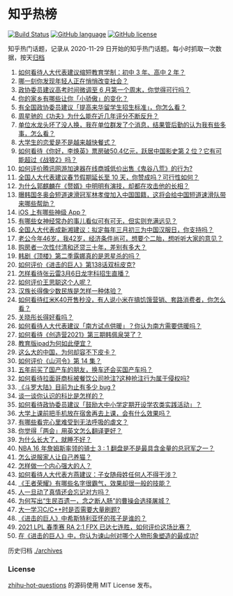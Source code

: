 # 知乎热榜
[![Build Status](https://github.com/ToWeLong/zhihu-hot-questions/workflows/CI/badge.svg)](https://github.com/ToWeLong/zhihu-hot-questions/actions)
[![GitHub language](https://img.shields.io/badge/language-golang-orange.svg)](https://golang.org/)
[![GitHub license](https://img.shields.io/github/license/ToWeLong/zhihu-hot-questions)](https://github.com/ToWeLong/zhihu-hot-questions/blob/main/LICENSE)

知乎热门话题，记录从 2020-11-29 日开始的知乎热门话题。每小时抓取一次数据，按天[归档](./archives)

<!-- BEGIN -->

1. [如何看待人大代表建议缩短教育学制：初中 3 年、高中 2 年？](https://www.zhihu.com/question/447858027)
1. [哪一刻你发现年轻人正在悄悄改变社会？](https://www.zhihu.com/question/447184915)
1. [政协委员建议高考时间微调至 6 月第一个周末，你觉得可行吗？](https://www.zhihu.com/question/447599285)
1. [你的家乡有哪些让你「小骄傲」的变化？](https://www.zhihu.com/question/447184809)
1. [有全国政协委员建议「提高来华留学生招生标准」，你怎么看？](https://www.zhihu.com/question/447820849)
1. [周星驰的《功夫》为什么能在近几年评分不断反升？](https://www.zhihu.com/question/447705926)
1. [单位水龙头坏了没人换，我在单位群发了个消息，结果管后勤的认为我有些多事，怎么看？](https://www.zhihu.com/question/375794696)
1. [大学生的恋爱是不是越来越快餐式？](https://www.zhihu.com/question/447088569)
1. [如何看待《你好，李焕英》票房破50.4亿元，跃居中国影史第 2 位？它有可能超过《战狼2》吗？](https://www.zhihu.com/question/447891798)
1. [如何评价腾讯网游加速器在线商城低价出售《鬼谷八荒》的行为?](https://www.zhihu.com/question/447858056)
1. [全国人大代表建议春节假期延长至 10 天，你赞成吗？可行性如何？](https://www.zhihu.com/question/447939211)
1. [为什么郭麒麟在《赘婿》中明明有演技，却都在攻击他的长相？](https://www.zhihu.com/question/445490691)
1. [曝韩国冬奥会短道速滑冠军林孝俊加入中国国籍，这将会给中国短道速滑队带来哪些帮助？](https://www.zhihu.com/question/447951641)
1. [iOS 上有哪些神级 App？](https://www.zhihu.com/question/27699000)
1. [有哪些女神经常办的事儿看似可有可无，但实则充满远见？](https://www.zhihu.com/question/447754315)
1. [全国人大代表成新湘建议：拟定每年三月初三为中国汉服日，你支持吗？](https://www.zhihu.com/question/448032645)
1. [老公今年46岁，我42岁，经济条件尚可，想要个二胎，想听听大家的意见？](https://www.zhihu.com/question/267278277)
1. [购房者一次性付清和还贷三十年，差别有多大？](https://www.zhihu.com/question/440197525)
1. [韩剧《顶楼》第二季露娜真的是恩星杀的吗？](https://www.zhihu.com/question/447818189)
1. [如何评价《进击的巨人》第138话双标皮克?](https://www.zhihu.com/question/447868312)
1. [怎样看待张云雷3月6日龙字科招生直播？](https://www.zhihu.com/question/447952829)
1. [如何评价王思聪这个人呢？](https://www.zhihu.com/question/291055358)
1. [汉族长得像少数民族是怎样一种体验？](https://www.zhihu.com/question/57456427)
1. [如何看待红米K40开售秒没，有人说小米在搞饥饿营销、套路消费者，你怎么看？](https://www.zhihu.com/question/447475053)
1. [关晓彤长得好看吗？](https://www.zhihu.com/question/447247902)
1. [如何看待人大代表建议「南方试点供暖」？你认为南方需要供暖吗？](https://www.zhihu.com/question/447901951)
1. [如何看待《创造营2021》第三期韩佩泉哭了？](https://www.zhihu.com/question/447938117)
1. [教育版ipad为何如此便宜？](https://www.zhihu.com/question/270264935)
1. [这么大的中国，为何却容不下皮卡？](https://www.zhihu.com/question/48425484)
1. [如何评价《山河令》第 14 集？](https://www.zhihu.com/question/447794145)
1. [五年前买了国产车的朋友，换车还会买国产车吗？](https://www.zhihu.com/question/327513108)
1. [如何看待拉面哥商标被餐饮公司抢注?这种抢注行为属于侵权吗?](https://www.zhihu.com/question/447705170)
1. [《斗罗大陆》目前为止有多少 bug ?](https://www.zhihu.com/question/445980899)
1. [谈一谈你认识的科比是怎样的？](https://www.zhihu.com/question/446904852)
1. [如何看待政协委员建议「鼓励大中小学定期开设学农类实践活动」？](https://www.zhihu.com/question/447890501)
1. [大学上课前把手机放在宿舍再去上课，会有什么效果吗？](https://www.zhihu.com/question/434955424)
1. [有哪些看完心里难受到无法呼吸的虐文？](https://www.zhihu.com/question/441472817)
1. [你觉得「两会」用英文怎么翻译更好？](https://www.zhihu.com/question/447722861)
1. [为什么长大了，就睡不好？](https://www.zhihu.com/question/296952347)
1. [NBA 16 年詹姆斯率领的骑士 3 : 1 翻盘是不是最具含金量的总冠军之一？](https://www.zhihu.com/question/447592676)
1. [怎么说服家人让自己养猫？](https://www.zhihu.com/question/297023125)
1. [怎样做一个内心强大的人？](https://www.zhihu.com/question/52739222)
1. [如何看待人大代表方燕建议：子女随母姓任何人不得干涉？](https://www.zhihu.com/question/447566906)
1. [《王者荣耀》有哪些名字很霸气，效果却很一般的技能？](https://www.zhihu.com/question/443183519)
1. [人一旦动了真情还会忘记对方吗？](https://www.zhihu.com/question/442698568)
1. [为何写出“生民百遗一，念之断人肠”的曹操会选择屠城？](https://www.zhihu.com/question/414886467)
1. [大一学习C/C++时是否需要大量刷题?](https://www.zhihu.com/question/376308881)
1. [《进击的巨人》中希斯特利亚怀的孩子是谁的？](https://www.zhihu.com/question/379336298)
1. [2021 LPL 春季赛 RA 2:1 FPX 已达七连胜，如何评价这场比赛？](https://www.zhihu.com/question/447909356)
1. [在《进击的巨人》中，你认为谏山创对哪个人物形象塑造的最成功?](https://www.zhihu.com/question/438031481)

<!-- END -->

历史归档 [./archives](./archives)


### License
[zhihu-hot-questions](https://github.com/towelong/zhihu-hot-questions) 的源码使用 MIT License 发布。